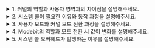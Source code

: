 <details>
    <summary>1. 커널의 역할과 사용자 영역과의 차이점을 설명해주세요.</summary>
    <br>
    
"커널은 운영체제의 **핵심 부분**으로, 하드웨어와 애플리케이션 사이에서 **중재자 역할**을 담당합니다."

커널의 가장 중요한 역할은 **시스템 자원 관리**입니다. CPU 스케줄링을 통해 여러 프로세스가 공정하게 CPU를 사용하도록 조율하고, 메모리 관리를 통해 각 프로세스가 안전하게 메모리 공간을 할당받아 사용할 수 있게 보장합니다. 또한 파일 시스템 관리, 디바이스 드라이버 제어, 네트워크 통신 등 **하드웨어와 직접 상호작용하는 모든 저수준 작업**을 처리합니다.

사용자 영역과의 핵심 차이점은 **실행 권한과 접근 범위**입니다. 커널은 **커널 모드**에서 실행되어 시스템의 모든 자원에 제한 없이 접근할 수 있습니다. 반면 사용자 영역의 프로그램들은 **사용자 모드**에서 실행되며, 보안상 하드웨어 직접 접근이 금지됩니다.

메모리 공간도 **완전히 분리**되어 있습니다. 커널은 보호된 커널 공간을 사용하고, 사용자 프로그램들은 각각 독립된 가상 메모리 공간을 할당받습니다. 사용자 프로그램이 파일 읽기나 네트워크 통신 같은 작업을 하려면 반드시 **시스템 콜**을 통해 커널에 요청해야 합니다. 이때 **모드 전환**이 발생하면서 커널이 대신 작업을 수행하고 결과를 돌려주는 방식으로 **시스템의 안정성과 보안**을 보장합니다.

</details>

<details>
    <summary>2. 시스템 콜이 필요한 이유와 동작 과정을 설명해주세요.</summary>
    <br>
    
"시스템 콜은 **사용자 프로그램이 커널 서비스를 요청하기 위한 유일한 통로**입니다."

시스템 콜이 필요한 가장 중요한 이유는 **보안과 안정성 보장**입니다. 만약 사용자 프로그램이 하드웨어에 직접 접근할 수 있다면, 악의적인 프로그램이 시스템을 망가뜨리거나 다른 프로그램의 메모리를 침범할 수 있습니다. 따라서 **하드웨어 접근을 커널이 독점**하고, 사용자 프로그램은 반드시 커널을 통해서만 하드웨어를 사용할 수 있도록 제한합니다.

또한 **자원 관리의 일관성**을 위해서도 필요합니다. 여러 프로그램이 동시에 파일을 읽거나 네트워크를 사용할 때, 커널이 중앙에서 조율해야 충돌 없이 안전하게 작업할 수 있습니다.

**시스템 콜의 동작 과정**을 설명드리면, 먼저 사용자 프로그램이 `read()` 같은 라이브러리 함수를 호출합니다. 이 함수가 **시스템 콜 번호와 매개변수를 CPU 레지스터에 설정**하고, **소프트웨어 인터럽트**를 발생시켜 **사용자 모드에서 커널 모드로 전환**합니다.

커널 모드로 전환되면 **인터럽트 핸들러**가 시스템 콜 번호를 확인해서 **시스템 콜 테이블**에서 해당하는 커널 함수를 찾아 실행합니다. 커널 함수가 실제 하드웨어 작업을 처리한 후, **결과를 레지스터에 저장**하고 **사용자 모드로 복귀**합니다.

예를 들어 파일을 읽을 때는, 커널이 파일 시스템을 통해 디스크에서 데이터를 읽어와 사용자 버퍼에 복사하고, 읽은 바이트 수를 반환합니다. 이 과정에서 **모드 전환 오버헤드**가 발생하지만, 시스템의 안정성을 위해 반드시 필요한 메커니즘입니다.

</details>

<details>
    <summary>3. 사용자 모드와 커널 모드 전환 과정을 설명해주세요.</summary>
    <br>
    
</details>

<details>
    <summary>4. Modebit의 역할과 모드 전환 시 값이 변화를 설명해주세요.</summary>
    <br>
    
</details>

<details>
    <summary>5. 시스템 콜 오버헤드가 발생하는 이유를 설명해주세요.</summary>
    <br>
    
</details>

